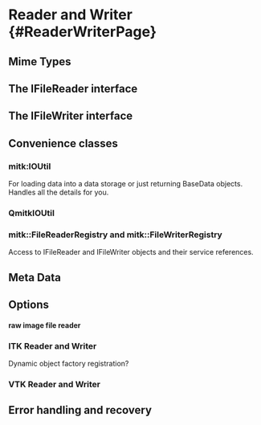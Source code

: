 Reader and Writer {#ReaderWriterPage}
=================


## Mime Types

## The IFileReader interface

## The IFileWriter interface

## Convenience classes

### mitk:IOUtil

For loading data into a data storage or just returning BaseData objects.
Handles all the details for you.

### QmitkIOUtil

### mitk::FileReaderRegistry and mitk::FileWriterRegistry

Access to IFileReader and IFileWriter objects and their service references.

## Meta Data

## Options

#### raw image file reader

### ITK Reader and Writer

Dynamic object factory registration?


### VTK Reader and Writer

## Error handling and recovery
